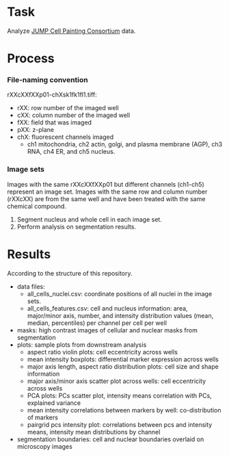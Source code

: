 # Task

Analyze [JUMP Cell Painting Consortium](https://jump-cellpainting.broadinstitute.org/) data.

# Process

### File-naming convention

rXXcXXfXXp01-chXsk1fk1fl1.tiff:
 - rXX: row number of the imaged well
 - cXX: column number of the imaged well
 - fXX: field that was imaged
 - pXX: z-plane
 - chX: fluorescent channels imaged
   - ch1 mitochondria, ch2 actin, golgi, and plasma membrane (AGP), ch3 RNA, ch4 ER, and ch5 nucleus.

### Image sets
Images with the same rXXcXXfXXp01 but different channels (ch1-ch5) represent an image set. Images with the same row and column number (rXXcXX) are from the same well and have been treated with the same chemical compound.

1. Segment nucleus and whole cell in each image set.
2. Perform analysis on segmentation results.

# Results
According to the structure of this repository.

 - data files:
   - all_cells_nuclei.csv: coordinate positions of all nuclei in the image sets.
   - all_cells_features.csv: cell and nucleus information: area, major/minor axis, number, and intensity distribution values (mean, median, percentiles) per channel per cell per well 
 - masks: high contrast images of cellular and nuclear masks from segmentation
 - plots: sample plots from downstream analysis
   - aspect ratio violin plots: cell eccentricity across wells
   - mean intensity boxplots: differential marker expression across wells
   - major axis length, aspect ratio distribution plots: cell size and shape information
   - major axis/minor axis scatter plot across wells: cell eccentricity across wells
   - PCA plots: PCs scatter plot, intensity means correlation with PCs, explained variance
   - mean intensity correlations between markers by well: co-distribution of markers
   - pairgrid pcs intensity plot: correlations between pcs and intensity means, intensity mean distributions by channel
 - segmentation boundaries: cell and nuclear boundaries overlaid on microscopy images
